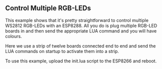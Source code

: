 Control Multiple RGB-LEDs
-------------------------

This example shows that it's pretty straightforward to control multiple 
WS2812 RGB-LEDs with an ESP8288. All you do is plug multiple RGB-LED boards
in and then send the appropriate LUA command and you will have colours.

Here we use a strip of twelve boards connected end to end and send the LUA
commands on startup to activate them into a strip.

To use this example, upload the init.lua script to the ESP8266 and reboot. 
